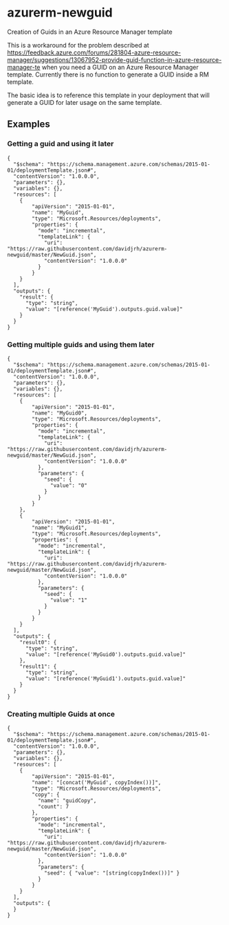 # azurerm-newguid
Creation of Guids in an Azure Resource Manager template

This is a workaround for the problem described at https://feedback.azure.com/forums/281804-azure-resource-manager/suggestions/13067952-provide-guid-function-in-azure-resource-manager-te when you need a GUID on an Azure Resource Manager template. Currently there is no function to generate a GUID inside a RM template.

The basic idea is to reference this template in your deployment that will generate a GUID for later usage on the same template. 

## Examples

### Getting a guid and using it later

```
{
  "$schema": "https://schema.management.azure.com/schemas/2015-01-01/deploymentTemplate.json#",
  "contentVersion": "1.0.0.0",
  "parameters": {},
  "variables": {},
  "resources": [ 
    { 
        "apiVersion": "2015-01-01", 
        "name": "MyGuid", 
        "type": "Microsoft.Resources/deployments", 
        "properties": { 
          "mode": "incremental", 
          "templateLink": {
            "uri": "https://raw.githubusercontent.com/davidjrh/azurerm-newguid/master/NewGuid.json",
            "contentVersion": "1.0.0.0"
          }
        } 
    } 
  ],
  "outputs": {
    "result": {
      "type": "string",
      "value": "[reference('MyGuid').outputs.guid.value]"
    }
  }
}
```


### Getting multiple guids and using them later
```
{
  "$schema": "https://schema.management.azure.com/schemas/2015-01-01/deploymentTemplate.json#",
  "contentVersion": "1.0.0.0",
  "parameters": {},
  "variables": {},
  "resources": [ 
    { 
        "apiVersion": "2015-01-01", 
        "name": "MyGuid0", 
        "type": "Microsoft.Resources/deployments", 
        "properties": { 
          "mode": "incremental", 
          "templateLink": {
            "uri": "https://raw.githubusercontent.com/davidjrh/azurerm-newguid/master/NewGuid.json",
            "contentVersion": "1.0.0.0"
          },
          "parameters": {
            "seed": {
              "value": "0"
            }
          }
        } 
    },
    { 
        "apiVersion": "2015-01-01", 
        "name": "MyGuid1", 
        "type": "Microsoft.Resources/deployments", 
        "properties": { 
          "mode": "incremental", 
          "templateLink": {
            "uri": "https://raw.githubusercontent.com/davidjrh/azurerm-newguid/master/NewGuid.json",
            "contentVersion": "1.0.0.0"
          },
          "parameters": {
            "seed": {
              "value": "1"
            }
          }
        } 
    }     
  ],
  "outputs": {
    "result0": {
      "type": "string",
      "value": "[reference('MyGuid0').outputs.guid.value]"
    },
    "result1": {
      "type": "string",
      "value": "[reference('MyGuid1').outputs.guid.value]"
    }    
  }
}
```

### Creating multiple Guids at once

```
{
  "$schema": "https://schema.management.azure.com/schemas/2015-01-01/deploymentTemplate.json#",
  "contentVersion": "1.0.0.0",
  "parameters": {},
  "variables": {},
  "resources": [ 
    { 
        "apiVersion": "2015-01-01", 
        "name": "[concat('MyGuid', copyIndex())]",
        "type": "Microsoft.Resources/deployments", 
        "copy": {
          "name": "guidCopy",
          "count": 7
        },        
        "properties": { 
          "mode": "incremental", 
          "templateLink": {
            "uri": "https://raw.githubusercontent.com/davidjrh/azurerm-newguid/master/NewGuid.json",
            "contentVersion": "1.0.0.0"
          },
          "parameters": {
            "seed": { "value": "[string(copyIndex())]" }
          }          
        } 
    } 
  ],
  "outputs": {
  }
}
```
